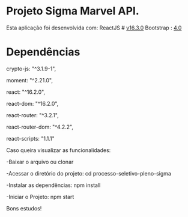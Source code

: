 # Projeto Sigma Marvel API.

Esta aplicação foi desenvolvida com:
 ReactJS # [v16.3.0](https://github.com/facebook/react/releases/tag/v16.3.0)
 Bootstrap : [4.0](https://getbootstrap.com/docs/4.0/getting-started/introduction/)
# Dependências
crypto-js: "^3.1.9-1",

moment: "^2.21.0",

react: "^16.2.0",

react-dom: "^16.2.0",

react-router: "^3.2.1",

react-router-dom: "^4.2.2",

react-scripts: "1.1.1"


Caso queira visualizar as funcionalidades:

-Baixar o arquivo ou clonar

-Acessar o diretório do projeto:
cd processo-seletivo-pleno-sigma

-Instalar as dependências:
npm install

-Iniciar o Projeto:
npm start

Bons estudos!
